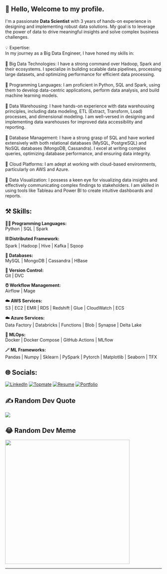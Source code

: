 
<h2>👋 Hello, Welcome to my profile. </h2>
I'm a passionate <b>Data Scientist</b> with 3 years of hands-on experience in designing and implementing robust data solutions. My goal is to leverage the power of data to drive meaningful insights and solve complex business challenges.<br><br>💡 Expertise:<br>In my journey as a Big Data Engineer, I have honed my skills in:<br><br>🔹 Big Data Technologies: I have a strong command over Hadoop, Spark and their ecosystems. I specialize in building scalable data pipelines, processing large datasets, and optimizing performance for efficient data processing.<br><br>🔹 Programming Languages: I am proficient in Python, SQL and Spark, using them to develop data-centric applications, perform data analysis, and build machine learning models.<br><br>🔹 Data Warehousing: I have hands-on experience with data warehousing principles, including data modeling, ETL (Extract, Transform, Load) processes, and dimensional modeling. I am well-versed in designing and implementing data warehouses for improved data accessibility and reporting.<br><br>🔹 Database Management: I have a strong grasp of SQL and have worked extensively with both relational databases (MySQL, PostgreSQL) and NoSQL databases (MongoDB, Cassandra). I excel at writing complex queries, optimizing database performance, and ensuring data integrity.<br><br>🔹 Cloud Platforms: I am adept at working with cloud-based environments, particularly on AWS and Azure.<br><br>🔹 Data Visualization: I possess a keen eye for visualizing data insights and effectively communicating complex findings to stakeholders. I am skilled in using tools like Tableau and Power BI to create intuitive dashboards and reports.<br>


## ⚒️ Skills:

<b> 🧑‍💻 Programming Languages: </b><br>
Python | SQL | Spark

<b> ⛓️ Distributed Framework: </b><br>
Spark | Hadoop | Hive | Kafka | Sqoop

<b> 💾 Databases: </b><br>
MySQL | MongoDB | Cassandra | HBase

<b> 🧬 Version Control: </b><br>
Git | DVC

<b> ⏰ Workflow Management: </b><br>
Airflow | Mage

<b> ☁️ AWS Services: </b> <br>
S3 | EC2 | EMR | RDS | Redshift | Glue | CloudWatch |
ECS

<b> ☁️ Azure Services: </b><br>
Data Factory | Databricks | Functions | Blob | Synapse
| Delta Lake

<b> 🚀 MLOps: </b><br>
Docker | Docker Compose | GitHub Actions | MLflow

<b> 🪄 ML Frameworks: </b><br>
Pandas | Numpy | Sklearn | PySpark | Pytorch |
Matplotlib | Seaborn | TFX


## 🌐 Socials:
[![LinkedIn](https://img.shields.io/badge/LinkedIn-%230077B5.svg?logo=linkedin&logoColor=white)](https://linkedin.com/in/https://www.linkedin.com/in/vishalsingh1719/) 
[![Topmate](https://img.shields.io/badge/Topmate-%230077B5.svg?logo=topmate&logoColor=white)](https://topmate.io/vishalsingh17)
[![Resume](https://img.shields.io/badge/Resume-%230077B5.svg?logo=resume&logoColor=white)](https://flowcv.com/resume/wio8g0iudu)
[![Portfolio](https://img.shields.io/badge/Portfolio-%230077B5.svg?logo=portfolio&logoColor=white)](https://flowcv.me/vishal17)


## ✍️ Random Dev Quote
![](https://quotes-github-readme.vercel.app/api?type=horizontal&theme=radical)

## 😂 Random Dev Meme
<img src='https://randommeme-five.vercel.app/' style="height: 400px;"/>

---
